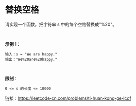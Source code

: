 # 替换空格

请实现一个函数，把字符串 s 中的每个空格替换成"%20"。

 

**示例 1：**

```
输入：s = "We are happy."
输出："We%20are%20happy."
```
 

**限制**：

```
0 <= s 的长度 <= 10000
```

链接：https://leetcode-cn.com/problems/ti-huan-kong-ge-lcof
